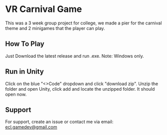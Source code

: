 # VR Carnival Game
This was a 3 week group project for college, we made a pier for the carnival theme and 2 minigames that the player can play.
## How To Play

Just Download the latest release and run .exe. Note: Windows only.
## Run in Unity
Click on the blue "<>Code" dropdown and click "download zip". Unzip the folder and open Unity, click add and locate the unzipped folder. It should open now.
## Support

For support, create an issue or contact me via email: ecl.gamedev@gmail.com

